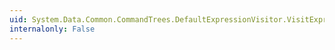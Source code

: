 ```yaml
---
uid: System.Data.Common.CommandTrees.DefaultExpressionVisitor.VisitExpressionBindingList(System.Collections.Generic.IList{System.Data.Common.CommandTrees.DbExpressionBinding})
internalonly: False
---
```

